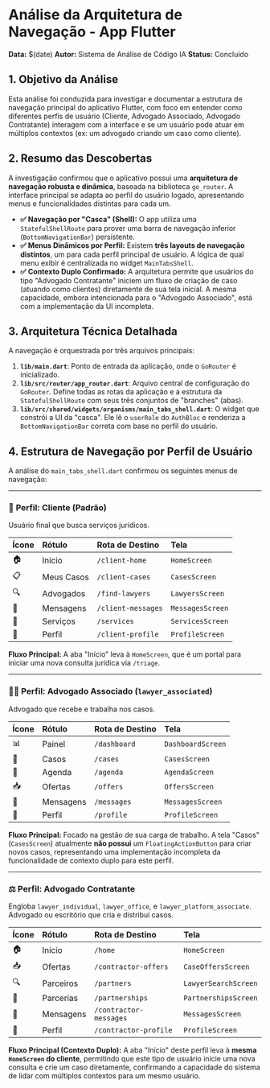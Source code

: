 # Análise da Arquitetura de Navegação - App Flutter

**Data:** $(date)
**Autor:** Sistema de Análise de Código IA
**Status:** Concluído

## 1. Objetivo da Análise

Esta análise foi conduzida para investigar e documentar a estrutura de navegação principal do aplicativo Flutter, com foco em entender como diferentes perfis de usuário (Cliente, Advogado Associado, Advogado Contratante) interagem com a interface e se um usuário pode atuar em múltiplos contextos (ex: um advogado criando um caso como cliente).

## 2. Resumo das Descobertas

A investigação confirmou que o aplicativo possui uma **arquitetura de navegação robusta e dinâmica**, baseada na biblioteca `go_router`. A interface principal se adapta ao perfil do usuário logado, apresentando menus e funcionalidades distintas para cada um.

- **✅ Navegação por "Casca" (Shell):** O app utiliza uma `StatefulShellRoute` para prover uma barra de navegação inferior (`BottomNavigationBar`) persistente.
- **✅ Menus Dinâmicos por Perfil:** Existem **três layouts de navegação distintos**, um para cada perfil principal de usuário. A lógica de qual menu exibir é centralizada no widget `MainTabsShell`.
- **✅ Contexto Duplo Confirmado:** A arquitetura permite que usuários do tipo "Advogado Contratante" iniciem um fluxo de criação de caso (atuando como clientes) diretamente de sua tela inicial. A mesma capacidade, embora intencionada para o "Advogado Associado", está com a implementação da UI incompleta.

## 3. Arquitetura Técnica Detalhada

A navegação é orquestrada por três arquivos principais:

1.  **`lib/main.dart`**: Ponto de entrada da aplicação, onde o `GoRouter` é inicializado.
2.  **`lib/src/router/app_router.dart`**: Arquivo central de configuração do `GoRouter`. Define todas as rotas da aplicação e a estrutura da `StatefulShellRoute` com seus três conjuntos de "branches" (abas).
3.  **`lib/src/shared/widgets/organisms/main_tabs_shell.dart`**: O widget que constrói a UI da "casca". Ele lê o `userRole` do `AuthBloc` e renderiza a `BottomNavigationBar` correta com base no perfil do usuário.

## 4. Estrutura de Navegação por Perfil de Usuário

A análise do `main_tabs_shell.dart` confirmou os seguintes menus de navegação:

---

### 👤 **Perfil: Cliente (Padrão)**
Usuário final que busca serviços jurídicos.

| Ícone | Rótulo | Rota de Destino | Tela |
| :--- | :--- | :--- | :--- |
| 🏠 | Início | `/client-home` | `HomeScreen` |
| 📋 | Meus Casos | `/client-cases`| `CasesScreen` |
| 🔍 | Advogados | `/find-lawyers`| `LawyersScreen` |
| 💬 | Mensagens | `/client-messages`|`MessagesScreen`|
| 🧩 | Serviços | `/services` | `ServicesScreen` |
| 👤 | Perfil | `/client-profile`| `ProfileScreen` |

**Fluxo Principal:** A aba "Início" leva à `HomeScreen`, que é um portal para iniciar uma nova consulta jurídica via `/triage`.

---

### 👨‍⚖️ **Perfil: Advogado Associado** (`lawyer_associated`)
Advogado que recebe e trabalha nos casos.

| Ícone | Rótulo | Rota de Destino | Tela |
| :--- | :--- | :--- | :--- |
| 📊 | Painel | `/dashboard` | `DashboardScreen` |
| 📂 | Casos | `/cases` | `CasesScreen` |
| 📅 | Agenda | `/agenda` | `AgendaScreen` |
| 📥 | Ofertas | `/offers` | `OffersScreen` |
| 💬 | Mensagens | `/messages` | `MessagesScreen` |
| 👤 | Perfil | `/profile` | `ProfileScreen` |

**Fluxo Principal:** Focado na gestão de sua carga de trabalho. A tela "Casos" (`CasesScreen`) atualmente **não possui** um `FloatingActionButton` para criar novos casos, representando uma implementação incompleta da funcionalidade de contexto duplo para este perfil.

---

### ⚖️ **Perfil: Advogado Contratante**
Engloba `lawyer_individual`, `lawyer_office`, e `lawyer_platform_associate`. Advogado ou escritório que cria e distribui casos.

| Ícone | Rótulo | Rota de Destino | Tela |
| :--- | :--- | :--- | :--- |
| 🏠 | Início | `/home` | `HomeScreen` |
| 📥 | Ofertas | `/contractor-offers`| `CaseOffersScreen`|
| 🔍 | Parceiros | `/partners` | `LawyerSearchScreen`|
| 👥 | Parcerias | `/partnerships` | `PartnershipsScreen`|
| 💬 | Mensagens | `/contractor-messages`|`MessagesScreen`|
| 👤 | Perfil | `/contractor-profile`|`ProfileScreen`|

**Fluxo Principal (Contexto Duplo):** A aba "Início" deste perfil leva à **mesma `HomeScreen` do cliente**, permitindo que este tipo de usuário inicie uma nova consulta e crie um caso diretamente, confirmando a capacidade do sistema de lidar com múltiplos contextos para um mesmo usuário. 